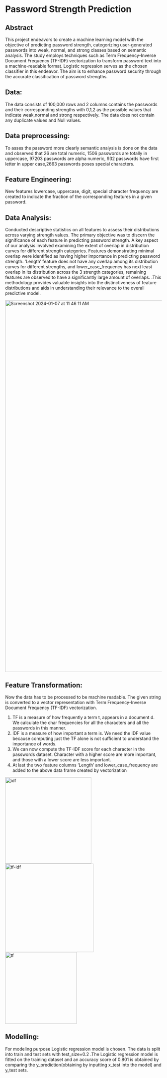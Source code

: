 # Password Strength Prediction

## Abstract
This project endeavors to create a machine learning model with the objective of predicting password strength, categorizing user-generated passwords into weak, normal, and strong classes based on semantic analysis. The study employs techniques such as Term Frequency-Inverse Document Frequency (TF-IDF) vectorization to transform password text into a machine-readable format. Logistic regression serves as the chosen classifier in this endeavor. The aim is to enhance password security through the accurate classification of password strengths.

## Data:
The data consists of 100,000 rows and 2 columns contains the passwords and their corresponding strengths with 0,1,2 as the possible values that indicate weak,normal and strong respectively. The data does not contain any duplicate values and Null values.

## Data preprocessing:
To asses the password more clearly semantic analysis is done on the data and observed that 26 are total numeric, 1506 passwords are totally in uppercase, 97203 passwords are alpha numeric, 932 passwords have first letter in upper case,2663 passwords poses special characters.

## Feature Engineering:
New features lowercase,   uppercase, digit, special character frequency are created to indicate the fraction of the corresponding features in a given password. 

## Data Analysis:
Conducted descriptive statistics on all features to assess their distributions across varying strength values. The primary objective was to discern the significance of each feature in predicting password strength. A key aspect of our analysis involved examining the extent of overlap in distribution curves for different strength categories. Features demonstrating minimal overlap were identified as having higher importance in predicting password strength. ‘Length’ feature does not have any overlap among its distribution curves for different strengths, and lower_case_frequency has next least overlap in its distribution across the 3 strength categories, remaining features are observed to have a significantly large amount of overlaps. .This methodology provides valuable insights into the distinctiveness of feature distributions and aids in understanding their relevance to the overall predictive model. 

<img width="1193" alt="Screenshot 2024-01-07 at 11 46 11 AM" src="https://github.com/amrutha2508/Password-strength-prediction/assets/147953598/8f5d327f-f0d1-4c38-9ff2-bbbb9d104cc3">

## Feature Transformation:
Now the data has to be  processed to be machine readable. The given string is converted to a vector representation with Term Frequency-Inverse Document Frequency (TF-IDF) vectorization. 
1. TF is a measure of how frequently a term t, appears in a document d. We calculate the char frequencies for all the characters and all the passwords in this manner. 
2. IDF is a measure of how important a term is. We need the IDF value because computing just the TF alone is not sufficient to understand the importance of words.
3. We can now compute the TF-IDF score for each character in the passwords dataset. Character  with a higher score are more important, and those with a lower score are less important.
4. At last the two feature columns ‘Length’ and lower_case_frequency are added to the above data frame created by vectorization

<img width="277" alt="idf" src="https://github.com/amrutha2508/Password-strength-prediction/assets/147953598/3b4c988d-0c74-4a80-8ad6-2e54a56c1f3a">
<img width="284" alt="tf-idf" src="https://github.com/amrutha2508/Password-strength-prediction/assets/147953598/53b2e354-b0c9-4428-9e8f-19daa452d02f">
<img width="230" alt="tf" src="https://github.com/amrutha2508/Password-strength-prediction/assets/147953598/4182bc38-4bd5-4984-bb4e-43a89ee062ed">


## Modelling:
For modeling purpose Logistic regression model is chosen. The data is split into train and test sets with test_size=0.2 .The Logistic regression model is fitted on the training dataset and an accuracy score of 0.801 is obtained by comparing the y_prediction(obtaining by inputting x_test into the model) and y_test sets.


